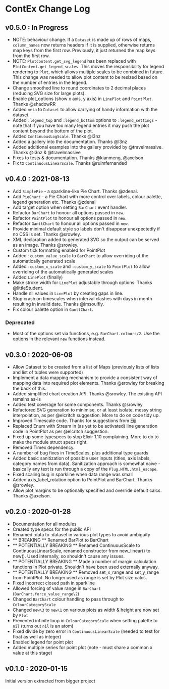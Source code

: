 # ContEx Change Log

## v0.5.0 : In Progress

- NOTE: behaviour change. If a `Dataset` is made up of rows of maps, `column_names` now returns headers if it is supplied, otherwise returns
map keys from the first row. Previously, it just returned the map keys from the first row.
- NOTE: `PlotContent.get_svg_legend` has been replaced with `PlotContent.get_legend_scales`. This moves the responsibility for legend
rendering to `Plot`, which allows multiple scales to be combined in future. This change was needed to allow plot content to
be resized based on the number of entries in the legend.
- Change smoothed line to round coordinates to 2 decimal places (reducing SVG size for large plots).
- Enable plot_options (show x axis, y axis) in `LinePlot` and `PointPlot`. Thanks @shadowRR
- Added `meta` to `Dataset` to allow carrying of handy information with the dataset.
- Added `:legend_top` and `:legend_bottom` options to `:legend_settings` - note that if you have too many legend entries it
may push the plot content beyond the bottom of the plot.
- Added `ContinuousLogScale`. Thanks @l3nz
- Added a gallery into the documentation. Thanks @l3nz
- Added additional examples into the gallery provided by @travelmassive. Thanks @l3nz & @travelmassive
- Fixes to tests & documentation. Thanks @kianmeng, @axelson
- Fix to `ContinuousLinearScale`. Thanks @ruimfernanded


## v0.4.0 : 2021-08-13

- Add `SimplePie` - a sparkline-like Pie Chart. Thanks @zdenal.
- Add `PieChart` - a Pie Chart with more control over labels, colour palette, legend generation etc. Thanks @zdenal
- Add target option when setting `BarChart` event handler.
- Refactor `BarChart` to honour all options passed in `new`.
- Refactor `PointPlot` to honour all options passed in `new`.
- Refactor `GanttChart` to honour all options passed in `new`.
- Provide minimal default style so labels don't disappear unexpectedly if no CSS is set. Thanks @srowley.
- XML declaration added to generated SVG so the output can be served as an image. Thanks @srowley.
- Custom tick formatting enabled for PointPlot
- Added `:custom_value_scale` to `BarChart` to allow overriding of the automatically generated scale
- Added `:custom_x_scale` and `:custom_y_scale` to `PointPlot` to allow overriding of the automatically generated scales
- Added `LinePlot` (finally)
- Make stroke width for `LinePlot` adjustable through options. Thanks @littleStudent.
- Handle nil values in `LinePlot` by creating gaps in line.
- Stop crash on timescales when interval clashes with days in month resulting in invalid date. Thanks @imsoulfly. 
- Fix colour palette option in `GanttChart`.

### Deprecated
- Most of the options set via functions, e.g. `BarChart.colours/2`. Use the options in the relevant `new` functions instead.

## v0.3.0 : 2020-06-08
- Allow Dataset to be created from a list of Maps (previously lists of lists and list of tuples were supported)
- Implement a data mapping mechanism to provide a consistent way of mapping data into required plot elements. Thanks 
@srowley for breaking the back of this.
- Added simplified chart creation API. Thanks @srowley. The existing API remains as-is
- Added test coverage for some components. Thanks @srowley
- Refactored SVG generation to minimise, or at least isolate, messy string interpolation, as per @elcritch suggestion. More to do on code tidy up.
- Improved Timescale code. Thanks for suggestions from [Eiji](https://elixirforum.com/u/eiji/)
- Replaced Enum with Stream in (as yet to be activated) line generation code in PointPlot as per @elcritch suggestion.
- Fixed up some typespecs to stop Elixir 1.10 complaining. More to do to make the module struct specs right.
- Removed Timex dependency.
- A number of bug fixes in TimeScales, plus additional type guards
- Added basic sanitization of possible user inputs (titles, axis labels, category names from data). Sanitization approach is somewhat naive - basically any text is run through a copy of the `Plug.HTML.html_escape`.
- Fixed scaling bug in sparkline when data range was small
- Added axis_label_rotation option to PointPlot and BarChart. Thanks @srowley.
- Allow plot margins to be optionally specified and override default calcs. Thanks @axelson.

## v0.2.0 : 2020-01-28
- Documentation for all modules
- Created type specs for the public API
- Renamed :data to :dataset in various plot types to avoid ambiguity
- ** BREAKING ** Renamed BarPlot to BarChart
- ** POTENTIALLY BREAKING ** Renamed ContinuousScale to ContinuousLinearScale, renamed constructor from new_linear() to new(). Used internally, so shouldn't cause any issues.
- ** POTENTIALLY BREAKING ** Made a number of margin calculation functions in Plot private. Shouldn't have been used externally anyway.
- ** POTENTIALLY BREAKING ** Removed set_x_range and set_y_range from PointPlot. No longer used as range is set by Plot size calcs.
- Fixed incorrect closed path in sparkline
- Allowed forcing of value range in `BarChart` (`BarChart.force_value_range\2`)
- Changed `BarChart` colour handling to pass through to `ColourCategoryScale`
- Changed `new\3` to `new\1` on various plots as width & height are now set by `Plot`
- Prevented infinite loop in `ColourCategoryScale` when setting palette to `nil` (turns out `nil` is an atom)
- Fixed divide by zero error in `ContinuousLinearScale` (needed to test for float as well as integer)
- Enabled legend for point plot
- Added multiple series for point plot (note - must share a common x value at this stage)


## v0.1.0 : 2020-01-15
Initial version extracted from bigger project
